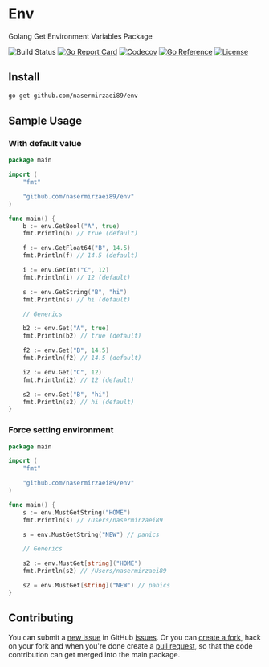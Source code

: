 # Env

Golang Get Environment Variables Package

![Build Status](https://github.com/nasermirzaei89/env/actions/workflows/build.yml/badge.svg)
[![Go Report Card](https://goreportcard.com/badge/github.com/nasermirzaei89/env)](https://goreportcard.com/report/github.com/nasermirzaei89/env)
[![Codecov](https://codecov.io/gh/nasermirzaei89/env/branch/master/graph/badge.svg)](https://codecov.io/gh/nasermirzaei89/env)
[![Go Reference](https://pkg.go.dev/badge/github.com/nasermirzaei89/env.svg)](https://pkg.go.dev/github.com/nasermirzaei89/env)
[![License](https://img.shields.io/github/license/nasermirzaei89/env)](https://raw.githubusercontent.com/nasermirzaei89/env/master/LICENSE)

## Install

```sh
go get github.com/nasermirzaei89/env
```

## Sample Usage

### With default value

```go
package main

import (
	"fmt"

	"github.com/nasermirzaei89/env"
)

func main() {
	b := env.GetBool("A", true)
	fmt.Println(b) // true (default)

	f := env.GetFloat64("B", 14.5)
	fmt.Println(f) // 14.5 (default)

	i := env.GetInt("C", 12)
	fmt.Println(i) // 12 (default)

	s := env.GetString("B", "hi")
	fmt.Println(s) // hi (default)

	// Generics

	b2 := env.Get("A", true)
	fmt.Println(b2) // true (default)

	f2 := env.Get("B", 14.5)
	fmt.Println(f2) // 14.5 (default)

	i2 := env.Get("C", 12)
	fmt.Println(i2) // 12 (default)

	s2 := env.Get("B", "hi")
	fmt.Println(s2) // hi (default)
}
```

### Force setting environment

```go
package main

import (
	"fmt"

	"github.com/nasermirzaei89/env"
)

func main() {
	s := env.MustGetString("HOME")
	fmt.Println(s) // /Users/nasermirzaei89

	s = env.MustGetString("NEW") // panics

	// Generics

	s2 := env.MustGet[string]("HOME")
	fmt.Println(s2) // /Users/nasermirzaei89

	s2 = env.MustGet[string]("NEW") // panics
}
```

## Contributing

You can submit a [new issue](https://github.com/nasermirzaei89/env/issues/new) in
GitHub [issues](https://github.com/nasermirzaei89/env/issues).
Or you can [create a fork](https://help.github.com/articles/fork-a-repo), hack on your fork and when you're done create
a [pull request](https://help.github.com/articles/fork-a-repo#pull-requests), so that the code contribution can get
merged into the main package.
